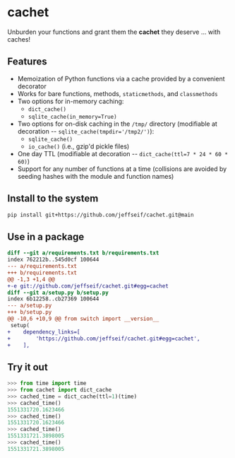 # cachet

Unburden your functions and grant them the **cachet** they deserve ... with caches!

## Features

- Memoization of Python functions via a cache provided by a convenient decorator
- Works for bare functions, methods, `staticmethods`, and `classmethods`
- Two options for in-memory caching:
  - `dict_cache()`
  - `sqlite_cache(in_memory=True)`
- Two options for on-disk caching in the `/tmp/` directory (modifiable at decoration -- `sqlite_cache(tmpdir='/tmp2/')`):
  - `sqlite_cache()`
  - `io_cache()` (i.e., gzip'd pickle files)
- One day TTL (modifiable at decoration -- `dict_cache(ttl=7 * 24 * 60 * 60)`)
- Support for any number of functions at a time (collisions are avoided by seeding hashes with the module and function names)

## Install to the system

```bash
pip install git+https://github.com/jeffseif/cachet.git@main
```

## Use in a package

```diff
diff --git a/requirements.txt b/requirements.txt
index 762212b..545d0cf 100644
--- a/requirements.txt
+++ b/requirements.txt
@@ -1,3 +1,4 @@
+-e git://github.com/jeffseif/cachet.git#egg=cachet
diff --git a/setup.py b/setup.py
index 6b12258..cb27369 100644
--- a/setup.py
+++ b/setup.py
@@ -10,6 +10,9 @@ from switch import __version__
 setup(
+    dependency_links=[
+        'https://github.com/jeffseif/cachet.git#egg=cachet',
+    ],
```

## Try it out

```python
>>> from time import time
>>> from cachet import dict_cache
>>> cached_time = dict_cache(ttl=1)(time)
>>> cached_time()
1551331720.1623466
>>> cached_time()
1551331720.1623466
>>> cached_time()
1551331721.3898005
>>> cached_time()
1551331721.3898005
```

